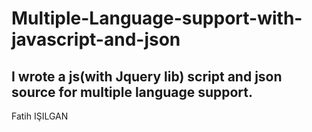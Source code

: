 # Multiple-Language-support-with-javascript-and-json

I wrote a js(with Jquery lib) script and json source for multiple language support.
----------------------------------------------------------------------------------
Fatih IŞILGAN

